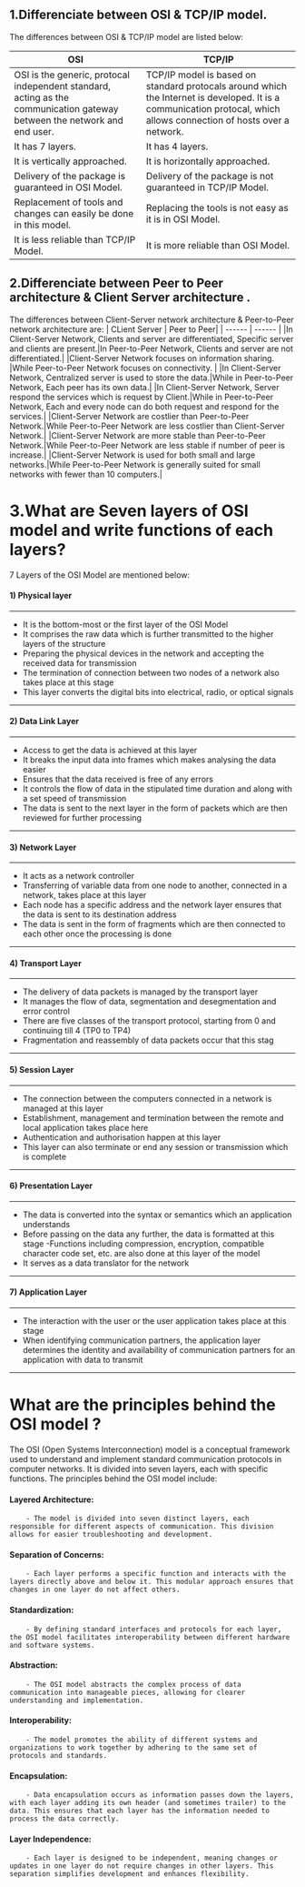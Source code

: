 

## 1.Differenciate between OSI & TCP/IP model.


The differences between OSI & TCP/IP model are listed below:

| OSI | TCP/IP |
| ------ | ------ |
| OSI is the generic, protocal independent standard, acting as the communication gateway between the network and end user.| TCP/IP model is based on standard protocals around which the Internet is developed. It is a communication protocal, which allows connection of hosts over a network.  |
| It has 7 layers. | It has 4 layers. |
|It is vertically approached. | It is horizontally approached. |
|Delivery of the package is guaranteed in OSI Model. | Delivery of the package is not guaranteed in TCP/IP Model.|
|Replacement of tools and changes can easily be done in this model.| Replacing the tools is not easy as it is in OSI Model.|
|It is less reliable than TCP/IP Model.| It is more reliable than OSI Model. |

## 2.Differenciate between Peer to Peer architecture & Client Server architecture .

The differences between  Client-Server network architecture & Peer-to-Peer 
network architecture are: 
| CLient Server | Peer to Peer|
| ------ | ------ |
|In Client-Server Network, Clients and server are differentiated, Specific server and clients are present.|In Peer-to-Peer Network, Clients and server are not differentiated.|
|Client-Server Network focuses on information sharing. |While Peer-to-Peer Network focuses on connectivity. |
|In Client-Server Network, Centralized server is used to store the data.|While in Peer-to-Peer Network, Each peer has its own data.|
|In Client-Server Network, Server respond the services which is request by Client.|While in Peer-to-Peer Network, Each and every node can do both request and respond for the services.|
|Client-Server Network are costlier than Peer-to-Peer Network.|While Peer-to-Peer Network are less costlier than Client-Server Network.|
|Client-Server Network are more stable than Peer-to-Peer Network.|While Peer-to-Peer Network are less stable if number of peer is increase.|
|Client-Server Network is used for both small and large networks.|While Peer-to-Peer Network is generally suited for small networks with fewer than 10 computers.|


# 3.What are Seven layers of OSI model and write functions of each layers?

7 Layers of the OSI Model are mentioned below:

#### 1) Physical layer
---
- It is the bottom-most or the first layer of the OSI Model
- It comprises the raw data which is further transmitted to the higher layers of the structure
- Preparing the physical devices in the network and accepting the received data for transmission
- The termination of connection between two nodes of a network also takes place at this stage
- This layer converts the digital bits into electrical, radio, or optical signals
---

#### 2) Data Link Layer
---
- Access to get the data is achieved at this layer
- It breaks the input data into frames which makes analysing the data easier
- Ensures that the data received is free of any errors
-  It controls the flow of data in the stipulated time duration and along with a set speed of transmission
- The data is sent to the next layer in the form of packets which are then reviewed for further processing

---

#### 3) Network Layer

---
- It acts as a network controller
- Transferring of variable data from one node to another, connected in a network, takes place at this layer 
- Each node has a specific address and the network layer ensures that the data is sent to its destination address
- The data is sent in the form of fragments which are then connected to each other once the processing is done
---

#### 4) Transport Layer
---
- The delivery of data packets is managed by the transport layer
- It manages the flow of data, segmentation and desegmentation and error control
- There are five classes of the transport protocol, starting from 0 and continuing till 4 (TP0 to TP4)
- Fragmentation and reassembly of data packets occur that this stag
---

#### 5) Session Layer
---
- The connection between the computers connected in a network is managed at this layer
- Establishment, management and termination between the remote and local application takes place here
- Authentication and authorisation happen at this layer
- This layer can also terminate or end any session or transmission which is complete
---

#### 6) Presentation Layer
---
- The data is converted into the syntax or semantics which an application understands
- Before passing on the data any further, the data is formatted at this stage
 -Functions including compression, encryption, compatible character code set, etc. are also done at this layer of the model
- It serves as a data translator for the network
---

#### 7) Application Layer
---
- The interaction with the user or the user application takes place at this stage
- When identifying communication partners, the application layer determines the identity and availability of communication partners for an application with data to transmit
---

# What are the principles behind the OSI model ?

The OSI (Open Systems Interconnection) model is a conceptual framework used to understand and implement standard communication protocols in computer networks. It is divided into seven layers, each with specific functions. The principles behind the OSI model include:

####    Layered Architecture:
        - The model is divided into seven distinct layers, each responsible for different aspects of communication. This division allows for easier troubleshooting and development.

####    Separation of Concerns:
        - Each layer performs a specific function and interacts with the layers directly above and below it. This modular approach ensures that changes in one layer do not affect others.

####   Standardization:
        - By defining standard interfaces and protocols for each layer, the OSI model facilitates interoperability between different hardware and software systems.

####    Abstraction:
        - The OSI model abstracts the complex process of data communication into manageable pieces, allowing for clearer understanding and implementation.

####    Interoperability:
        - The model promotes the ability of different systems and organizations to work together by adhering to the same set of protocols and standards.

####    Encapsulation:
        - Data encapsulation occurs as information passes down the layers, with each layer adding its own header (and sometimes trailer) to the data. This ensures that each layer has the information needed to process the data correctly.

####    Layer Independence:
        - Each layer is designed to be independent, meaning changes or updates in one layer do not require changes in other layers. This separation simplifies development and enhances flexibility.




